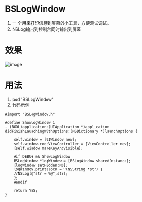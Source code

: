  # BSLogWindow
1. 一 个用来打印信息到屏幕的小工具，方便测试调试。
2. NSLog输出到控制台同时输出到屏幕

# 效果
![image](https://github.com/FreeBaiShun/BSLogWindow/blob/master/BSLogWindow.gif)

# 用法
 1. pod 'BSLogWindow'
 2. 代码示例
 ```
 #import "BSLogWindow.h"
 
 #define ShowLogWindow 1
 - (BOOL)application:(UIApplication *)application didFinishLaunchingWithOptions:(NSDictionary *)launchOptions {
 
     self.window = [UIWindow new];
     self.window.rootViewController = [ViewController new];
     [self.window makeKeyAndVisible];
 
     #if DEBUG && ShowLogWindow
     BSLogWindow *logWindow = [BSLogWindow sharedInstance];
     [logWindow setHidden:NO];
     logWindow.printBlock = ^(NSString *str) {
     //NSLog(@"str = %@",str);
     };
     #endif
 
     return YES;
 }
 ```

